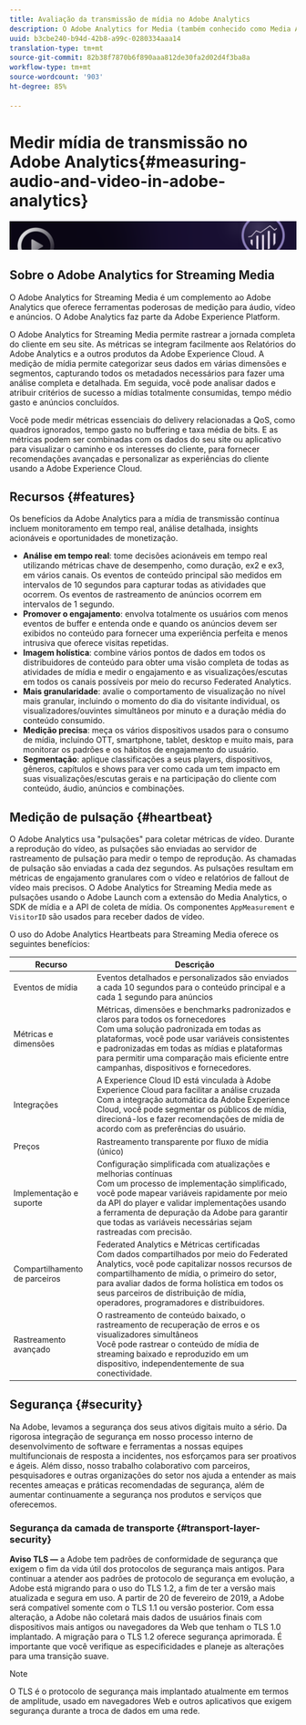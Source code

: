```yaml
---
title: Avaliação da transmissão de mídia no Adobe Analytics
description: O Adobe Analytics for Media (também conhecido como Media Analytics) fornece aos clientes medições de mídia robustas para conteúdo, áudio e anúncios.
uuid: b3cbe240-b94d-42b8-a99c-0280334aaa14
translation-type: tm+mt
source-git-commit: 82b38f7870b6f890aaa812de30fa2d02d4f3ba8a
workflow-type: tm+mt
source-wordcount: '903'
ht-degree: 85%

---
```



# Medir mídia de transmissão no Adobe Analytics{#measuring-audio-and-video-in-adobe-analytics}

![Banner](./assets/media_analytics_banner.png)

## Sobre o Adobe Analytics for Streaming Media

O Adobe Analytics for Streaming Media é um complemento ao Adobe Analytics que oferece ferramentas poderosas de medição para áudio, vídeo e anúncios. O Adobe Analytics faz parte da Adobe Experience Platform.

O Adobe Analytics for Streaming Media permite rastrear a jornada completa do cliente em seu site. As métricas se integram facilmente aos Relatórios do Adobe Analytics e a outros produtos da Adobe Experience Cloud. A medição de mídia permite categorizar seus dados em várias dimensões e segmentos, capturando todos os metadados necessários para fazer uma análise completa e detalhada. Em seguida, você pode analisar dados e atribuir critérios de sucesso a mídias totalmente consumidas, tempo médio gasto e anúncios concluídos.

Você pode medir métricas essenciais do delivery relacionadas a QoS, como quadros ignorados, tempo gasto no buffering e taxa média de bits. E as métricas podem ser combinadas com os dados do seu site ou aplicativo para visualizar o caminho e os interesses do cliente, para fornecer recomendações avançadas e personalizar as experiências do cliente usando a Adobe Experience Cloud.

## Recursos {#features}

Os benefícios da Adobe Analytics para a mídia de transmissão contínua incluem monitoramento em tempo real, análise detalhada, insights acionáveis e oportunidades de monetização.
* **Análise em tempo real**: tome decisões acionáveis em tempo real utilizando métricas chave de desempenho, como duração, ex2 e ex3, em vários canais. Os eventos de conteúdo principal são medidos em intervalos de 10 segundos para capturar todas as atividades que ocorrem. Os eventos de rastreamento de anúncios ocorrem em intervalos de 1 segundo.
* **Promover o engajamento**: envolva totalmente os usuários com menos eventos de buffer e entenda onde e quando os anúncios devem ser exibidos no conteúdo para fornecer uma experiência perfeita e menos intrusiva que oferece visitas repetidas.
* **Imagem holística**: combine vários pontos de dados em todos os distribuidores de conteúdo para obter uma visão completa de todas as atividades de mídia e medir o engajamento e as visualizações/escutas em todos os canais possíveis por meio do recurso Federated Analytics.
* **Mais granularidade**: avalie o comportamento de visualização no nível mais granular, incluindo o momento do dia do visitante individual, os visualizadores/ouvintes simultâneos por minuto e a duração média do conteúdo consumido.
* **Medição precisa**: meça os vários dispositivos usados para o consumo de mídia, incluindo OTT, smartphone, tablet, desktop e muito mais, para monitorar os padrões e os hábitos de engajamento do usuário.
* **Segmentação**: aplique classificações a seus players, dispositivos, gêneros, capítulos e shows para ver como cada um tem impacto em suas visualizações/escutas gerais e na participação do cliente com conteúdo, áudio, anúncios e combinações.

## Medição de pulsação {#heartbeat}

O Adobe Analytics usa &quot;pulsações&quot; para coletar métricas de vídeo. Durante a reprodução do vídeo, as pulsações são enviadas ao servidor de rastreamento de pulsação para medir o tempo de reprodução. As chamadas de pulsação são enviadas a cada dez segundos. As pulsações resultam em métricas de engajamento granulares com o vídeo e relatórios de fallout de vídeo mais precisos. O Adobe Analytics for Streaming Media mede as pulsações usando o Adobe Launch com a extensão do Media Analytics, o SDK de mídia e a API de coleta de mídia. Os componentes `AppMeasurement` e `VisitorID` são usados para receber dados de vídeo.

O uso do Adobe Analytics Heartbeats para Streaming Media oferece os seguintes benefícios:

| Recurso | Descrição |
|----------------------------|-----------------------------------------------------------------------------------------------------------------------------------------------------------------------------------------------------------------------------------------------------------------------------------------------|
| Eventos de mídia | Eventos detalhados e personalizados são enviados a cada 10 segundos para o conteúdo principal e a cada 1 segundo para anúncios |
| Métricas e dimensões | Métricas, dimensões e benchmarks padronizados e claros para todos os fornecedores<br>Com uma solução padronizada em todas as plataformas, você pode usar variáveis consistentes e padronizadas em todas as mídias e plataformas para permitir uma comparação mais eficiente entre campanhas, dispositivos e fornecedores. |
| Integrações | A Experience Cloud ID está vinculada à Adobe Experience Cloud para facilitar a análise cruzada<br>Com a integração automática da Adobe Experience Cloud, você pode segmentar os públicos de mídia, direcioná-los e fazer recomendações de mídia de acordo com as preferências do usuário. |
| Preços | Rastreamento transparente por fluxo de mídia (único) |
| Implementação e suporte | Configuração simplificada com atualizações e melhorias contínuas<br>Com um processo de implementação simplificado, você pode mapear variáveis rapidamente por meio da API do player e validar implementações usando a ferramenta de depuração da Adobe para garantir que todas as variáveis necessárias sejam rastreadas com precisão. |
| Compartilhamento de parceiros | Federated Analytics e Métricas certificadas<br>Com dados compartilhados por meio do Federated Analytics, você pode capitalizar nossos recursos de compartilhamento de mídia, o primeiro do setor, para avaliar dados de forma holística em todos os seus parceiros de distribuição de mídia, operadores, programadores e distribuidores. |
| Rastreamento avançado | O rastreamento de conteúdo baixado, o rastreamento de recuperação de erros e os visualizadores simultâneos<br>Você pode rastrear o conteúdo de mídia de streaming baixado e reproduzido em um dispositivo, independentemente de sua conectividade. |



## Segurança {#security}

Na Adobe, levamos a segurança dos seus ativos digitais muito a sério. Da rigorosa integração de segurança em nosso processo interno de desenvolvimento de software e ferramentas a nossas equipes multifuncionais de resposta a incidentes, nos esforçamos para ser proativos e ágeis. Além disso, nosso trabalho colaborativo com parceiros, pesquisadores e outras organizações do setor nos ajuda a entender as mais recentes ameaças e práticas recomendadas de segurança, além de aumentar continuamente a segurança nos produtos e serviços que oferecemos.


### Segurança da camada de transporte {#transport-layer-security}

**Aviso TLS —** a Adobe tem padrões de conformidade de segurança que exigem o fim da vida útil dos protocolos de segurança mais antigos. Para continuar a atender aos padrões de protocolo de segurança em evolução, a Adobe está migrando para o uso do TLS 1.2, a fim de ter a versão mais atualizada e segura em uso. A partir de 20 de fevereiro de 2019, a Adobe será compatível somente com o TLS 1.1 ou versão posterior. Com essa alteração, a Adobe não coletará mais dados de usuários finais com dispositivos mais antigos ou navegadores da Web que tenham o TLS 1.0 implantado. A migração para o TLS 1.2 oferece segurança aprimorada. É importante que você verifique as especificidades e planeje as alterações para uma transição suave.

>[!NOTE]
>
>O TLS é o protocolo de segurança mais implantado atualmente em termos de amplitude, usado em navegadores Web e outros aplicativos que exigem segurança durante a troca de dados em uma rede.
